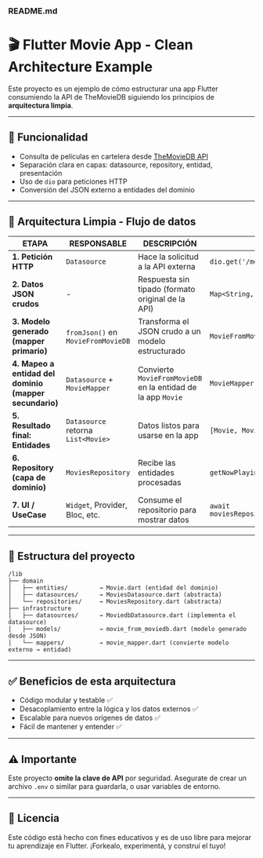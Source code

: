 ### README.md

# 🎬 Flutter Movie App - Clean Architecture Example

Este proyecto es un ejemplo de cómo estructurar una app Flutter consumiendo la API de TheMovieDB siguiendo los principios de **arquitectura limpia**.

---

## 🚀 Funcionalidad

- Consulta de películas en cartelera desde [TheMovieDB API](https://developers.themoviedb.org/3)
- Separación clara en capas: datasource, repository, entidad, presentación
- Uso de `dio` para peticiones HTTP
- Conversión del JSON externo a entidades del dominio

---

## 🧠 Arquitectura Limpia - Flujo de datos

| ETAPA | RESPONSABLE | DESCRIPCIÓN | EJEMPLO |
|-------|-------------|-------------|---------|
| **1. Petición HTTP** | `Datasource` | Hace la solicitud a la API externa | `dio.get('/movie/now_playing')` |
| **2. Datos JSON crudos** | - | Respuesta sin tipado (formato original de la API) | `Map<String, dynamic>` |
| **3. Modelo generado (mapper primario)** | `fromJson()` en `MovieFromMovieDB` | Transforma el JSON crudo a un modelo estructurado | `MovieFromMovieDB.fromJson(json)` |
| **4. Mapeo a entidad del dominio (mapper secundario)** | `Datasource` + `MovieMapper` | Convierte `MovieFromMovieDB` en la entidad de la app `Movie` | `MovieMapper.movieDBToEntity(movieDb)` |
| **5. Resultado final: Entidades** | `Datasource` retorna `List<Movie>` | Datos listos para usarse en la app | `[Movie, Movie, ...]` |
| **6. Repository (capa de dominio)** | `MoviesRepository` | Recibe las entidades procesadas | `getNowPlaying()` |
| **7. UI / UseCase** | `Widget`, Provider, Bloc, etc. | Consume el repositorio para mostrar datos | `await moviesRepository.getNowPlaying()` |

---

## 📂 Estructura del proyecto

```plaintext
/lib
├── domain
│   ├── entities/         → Movie.dart (entidad del dominio)
│   ├── datasources/      → MoviesDatasource.dart (abstracta)
│   └── repositories/     → MoviesRepository.dart (abstracta)
├── infrastructure
│   ├── datasources/      → MoviedbDatasource.dart (implementa el datasource)
│   ├── models/           → movie_from_moviedb.dart (modelo generado desde JSON)
│   └── mappers/          → movie_mapper.dart (convierte modelo externo → entidad)
```

---

## ✅ Beneficios de esta arquitectura

- Código modular y testable ✅
- Desacoplamiento entre la lógica y los datos externos ✅
- Escalable para nuevos orígenes de datos ✅
- Fácil de mantener y entender ✅

---

## ⚠️ Importante

Este proyecto **omite la clave de API** por seguridad. Asegurate de crear un archivo `.env` o similar para guardarla, o usar variables de entorno.

---

## 📜 Licencia

Este código está hecho con fines educativos y es de uso libre para mejorar tu aprendizaje en Flutter. ¡Forkealo, experimentá, y construí el tuyo!
